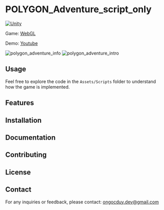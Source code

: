 # POLYGON_Adventure_script_only

[![Unity](https://img.shields.io/badge/unity-2022.1%2B-green.svg)](https://unity3d.com/get-unity/download)

Game: [WebGL](https://webunity.github.io/webgl_POLYGON_Adventure)

Demo: [Youtube](https://youtu.be/P06ZWVtaAYM)

![polygon_adventure_info](https://github.com/user-attachments/assets/fb7bb5a8-5c50-446c-8b97-7f0b0756ee56)
![polygon_adventure_intro](https://github.com/user-attachments/assets/06df6075-7da5-41ee-94db-a284c1092cfe)

## Usage

Feel free to explore the code in the `Assets/Scripts` folder to understand how the game is implemented.

## Features

## Installation

## Documentation

## Contributing

## License

## Contact

For any inquiries or feedback, please contact: ongocduy.dev@gmail.com
